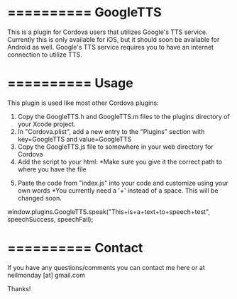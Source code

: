 ==========
GoogleTTS
==========

This is a plugin for Cordova users that utilizes Google's TTS service. Currently this is only available for iOS, but it should soon be available for Android as well. Google's TTS service requires you to have an internet connection to utilize TTS.

==========
Usage
==========

This plugin is used like most other Cordova plugins:

1) Copy the GoogleTTS.h and GoogleTTS.m files to the plugins directory of your Xcode project.
2) In "Cordova.plist", add a new entry to the "Plugins" section with key=GoogleTTS and value=GoogleTTS
3) Copy the GoogleTTS.js file to somewhere in your web directory for Cordova
4) Add the script to your html:
*Make sure you give it the correct path to where you have the file

<script src="../libs/GoogleTTS.js"></script>

5) Paste the code from "index.js" into your code and customize using your own words
*You currently need a '+' instead of a space. This will be changed soon.

window.plugins.GoogleTTS.speak("This+is+a+text+to+speech+test", speechSuccess, speechFail);

==========
Contact
==========

If you have any questions/comments you can contact me here or at neilmonday [at] gmail.com

Thanks!